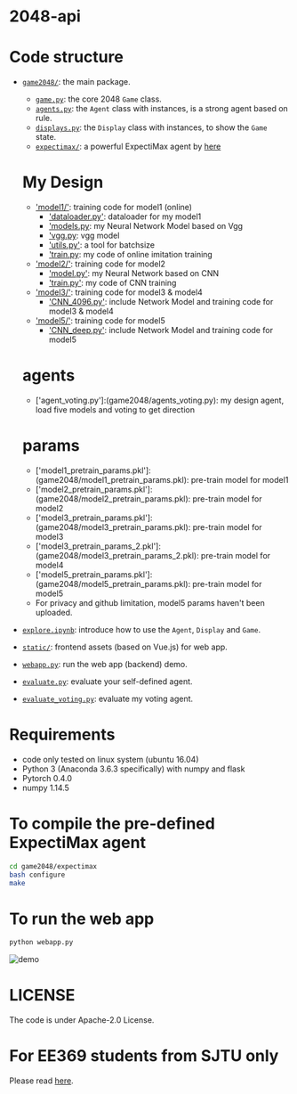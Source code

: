 # 2048-api
# Code structure
* [`game2048/`](game2048/): the main package.
    * [`game.py`](game2048/game.py): the core 2048 `Game` class.
    * [`agents.py`](game2048/agents.py): the `Agent` class with instances, is a strong agent based on rule.
    * [`displays.py`](game2048/displays.py): the `Display` class with instances, to show the `Game` state.
    * [`expectimax/`](game2048/expectimax): a powerful ExpectiMax agent by [here](https://github.com/nneonneo/2048-ai)
    # My Design
    * ['model1/'](game2048/model1/): training code for model1 (online) 
        * ['dataloader.py'](game2048/model1/dataloader.py): dataloader for my model1
        * ['models.py](game2048/model1/models.py): my Neural Network Model based on Vgg
        * ['vgg.py](game2048/model1/vgg.py): vgg model
        * ['utils.py'](game2048/model1/utils.py): a tool for batchsize
        * ['train.py](game2048/model1/train.py): my code of online imitation training
    * ['model2/'](game2048/model2/): training code for model2
        * ['model.py'](game2048/model2/model.py): my Neural Network based on CNN
        * ['train.py'](game2048/model2/train.py): my code of CNN training
    * ['model3/'](game2048/model3/): training code for model3 & model4
        * ['CNN_4096.py'](game2048/model3/CNN.py): include Network Model and training code for model3 & model4
    * ['model5/'](game2048/model5/): training code for model5
        * ['CNN_deep.py'](game2048/model5/CNN_deep.py): include Network Model and training code for model5
    
    # agents
    * ['agent_voting.py']:(game2048/agents_voting.py): my design agent, load five models and voting to get direction
    # params
    * ['model1_pretrain_params.pkl']:(game2048/model1_pretrain_params.pkl): pre-train model for model1
    * ['model2_pretrain_params.pkl']:(game2048/model2_pretrain_params.pkl): pre-train model for model2
    * ['model3_pretrain_params.pkl']:(game2048/model3_pretrain_params.pkl): pre-train model for model3
    * ['model3_pretrain_params_2.pkl']:(game2048/model3_pretrain_params_2.pkl): pre-train model for model4
    * ['model5_pretrain_params.pkl']:(game2048/model5_pretrain_params.pkl): pre-train model for model5
    * For privacy and github limitation, model5 params haven't been uploaded.

* [`explore.ipynb`](explore.ipynb): introduce how to use the `Agent`, `Display` and `Game`.
* [`static/`](static/): frontend assets (based on Vue.js) for web app.
* [`webapp.py`](webapp.py): run the web app (backend) demo.
* [`evaluate.py`](evaluate.py): evaluate your self-defined agent.
* [`evaluate_voting.py`](evaluate_voting.py): evaluate my voting agent.

# Requirements
* code only tested on linux system (ubuntu 16.04)
* Python 3 (Anaconda 3.6.3 specifically) with numpy and flask
* Pytorch 0.4.0
* numpy 1.14.5

# To compile the pre-defined ExpectiMax agent

```bash
cd game2048/expectimax
bash configure
make
```

# To run the web app
```bash
python webapp.py
```
![demo](preview2048.gif)

# LICENSE
The code is under Apache-2.0 License.

# For EE369 students from SJTU only
Please read [here](EE369.md).

